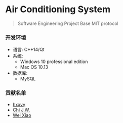 # Air Conditioning System

> Software Engineering Project
> Base MIT protocol

### 开发环境
* 语言: C++14/Qt
* 系统:
    * Windows 10 professional edition
    * Mac OS 10.13
* 数据库:
    * MySQL

    
### 贡献名单
* [hxxyy](https://github.com/hxxyy)
* [Chi J.W.]()
* [Wei Xiao](https://github.com/awybupt)

